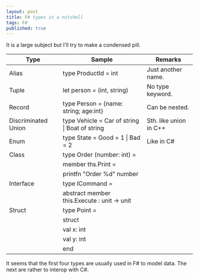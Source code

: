 ```yaml
---
layout: post
title: F# types in a nutshell
tags: F#
published: true
---
```


It is a large subject but I'll try to make a condensed pill.
<!-- more -->

| Type                | Sample                                        | Remarks                |
|---------------------|-----------------------------------------------|------------------------|
| Alias               | type ProductId = int                          | Just another name.     |
| Tuple               | let person = (int, string)                    | No type keyword.       |
| Record              | type Person = {name: string; age:int}         | Can be nested.         |
| Discriminated Union | type Vehicle = Car of string \| Boat of string | Sth. like union in C++ |
| Enum                | type State = Good = 1 \| Bad = 2               | Like in C#             |
| Class               | type Order (number: int) =                    |                        |
|                     |      member ths.Print =                       |                        |
|                     |        printfn "Order %d" number              |                        |
| Interface           | type ICommand =                               |                        |
|                     |    abstract member this.Execute : unit -> unit|                        |
| Struct              | type Point =                                  |                        |
|                     |     struct                                    |                        |
|                     |       val x: int                              |                        |
|                     |       val y: int                              |                        |
|                     |     end                                       |                        |

It seems that the first four types are usually used in F# to model data. The next are rather to interop with C#.
